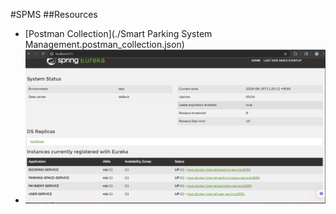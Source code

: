 #SPMS
##Resources
- [Postman Collection](./Smart Parking System Management.postman_collection.json)
- ![Eureka Dashboard](./docs/screenshots/eureka_dashboard.png)


